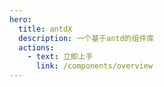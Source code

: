 ```yaml
---
hero:
  title: antdX
  description: 一个基于antd的组件库
  actions:
    - text: 立即上手
      link: /components/overview
---
```

